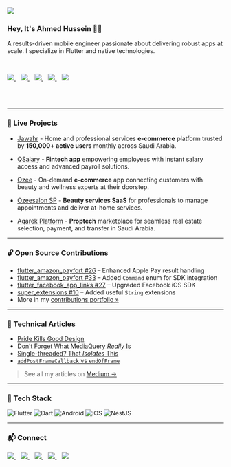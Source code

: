 <img align="left" src="https://raw.githubusercontent.com/orhun/orhun/refs/heads/master/assets/ratatui-spin-dark.gif#gh-dark-mode-only">

<br>


### Hey, It's Ahmed Hussein 👋🏾

A results-driven mobile engineer passionate about delivering robust apps at scale. I specialize in Flutter and native technologies.

<br>

<p align="start">
  <a href="mailto:ahmeddhus@gmail.com">
    <img src="https://img.shields.io/badge/email me-%23D14836.svg?&style=for-the-badge&logo=gmail&logoColor=white" />
  </a>&nbsp;&nbsp;
  <a href="https://bsky.app/profile/ahmeddhus.bsky.social">
    <img src="https://img.shields.io/badge/bluesky-%231DA1F2.svg?&style=for-the-badge&logo=bluesky&logoColor=white" />
  </a>&nbsp;&nbsp;
  <a href="https://www.linkedin.com/in/ahmeddhus/">
    <img src="https://img.shields.io/badge/linkedin-%230077B5.svg?&style=for-the-badge&logo=linkedin&logoColor=white" />
  </a>&nbsp;&nbsp;
  <a href="https://x.com/ahmeddhus">
    <img src="https://img.shields.io/badge/x-%23D14836.svg?&color=black&style=for-the-badge&logo=x&logoColor=white" />
  </a>&nbsp;&nbsp;
  <a href="https://medium.com/@ahmeddhus">
    <img src="https://img.shields.io/badge/medium-%23D14836.svg?&color=black&style=for-the-badge&logo=medium&logoColor=white" />
  </a>
</p>

<br>
<br>


---

### 🚀 Live Projects

- [Jawahr](https://apps.apple.com/sa/app/jawahr-domestic-workforce/id1518043064) - Home and professional services **e-commerce** platform trusted by **150,000+ active users** monthly across Saudi Arabia.

- [QSalary](https://apps.apple.com/sa/app/qsalary/id1580559019) - **Fintech app** empowering employees with instant salary access and advanced payroll solutions.

- [Ozee](https://apps.apple.com/sa/app/ozee/id6453475297) - On-demand **e-commerce** app connecting customers with beauty and wellness experts at their doorstep.

- [Ozeesalon SP](https://apps.apple.com/sa/app/ozeesalon-sp/id6448941881) - **Beauty services SaaS** for professionals to manage appointments and deliver at-home services.

- [Aqarek Platform](https://apps.apple.com/us/app/aqarek-platform/id1598882735) - **Proptech** marketplace for seamless real estate selection, payment, and transfer in Saudi Arabia.

---

### 🔓 Open Source Contributions

- [flutter_amazon_payfort #26](https://github.com/vvvirani/flutter_amazon_payfort/pull/26) – Enhanced Apple Pay result handling
- [flutter_amazon_payfort #33](https://github.com/vvvirani/flutter_amazon_payfort/pull/33) – Added `Command` enum for SDK integration
- [flutter_facebook_app_links #27](https://github.com/Mapk26/flutter_facebook_app_links/pull/27) – Upgraded Facebook iOS SDK
- [super_extensions #10](https://github.com/AbhishekDoshi26/super_extensions/pull/10) – Added useful `String` extensions
- More in my [contributions portfolio »](https://github.com/ahmeddhus/open-source-contributions)

---

### 📝 Technical Articles

- [Pride Kills Good Design](https://medium.com/@ahmeddhus/pride-kills-good-design-63a8f0e085e4)
- [Don’t Forget What MediaQuery *Really* Is](https://medium.com/@ahmeddhus/dont-forget-what-mdeiaquery-really-is-3f2a1ca0e024)
- [Single-threaded? That *Isolates* This](https://medium.com/@ahmeddhus/single-threaded-that-isolates-this-43971c7ecf24)
- [`addPostFrameCallback` vs `endOfFrame`](https://medium.com/@ahmeddhus/addpostframecallback-vs-endofframe-then-in-widgetsbinding-with-rendering-a8ed5d527669)  
> See all my articles on [Medium →](https://medium.com/@ahmeddhus)

---

### 🧰 Tech Stack

![Flutter](https://img.shields.io/badge/Flutter-02569B?style=for-the-badge&logo=flutter&logoColor=white)
![Dart](https://img.shields.io/badge/Dart-0175C2?style=for-the-badge&logo=dart&logoColor=white)
![Android](https://img.shields.io/badge/Android-3DDC84?style=for-the-badge&logo=android&logoColor=white)
![iOS](https://img.shields.io/badge/iOS-000000?style=for-the-badge&logo=apple&logoColor=white)
![NestJS](https://img.shields.io/badge/NestJS-%23E0234E.svg?style=for-the-badge&logo=nestjs&logoColor=white)

---

### 📬 Connect

<p align="start">
  <a href="mailto:ahmeddhus@gmail.com">
    <img src="https://img.shields.io/badge/email me-%23D14836.svg?&style=for-the-badge&logo=gmail&logoColor=white" />
  </a>&nbsp;&nbsp;
  <a href="https://bsky.app/profile/ahmeddhus.bsky.social">
    <img src="https://img.shields.io/badge/bluesky-%231DA1F2.svg?&style=for-the-badge&logo=bluesky&logoColor=white" />
  </a>&nbsp;&nbsp;
  <a href="https://www.linkedin.com/in/ahmeddhus/">
    <img src="https://img.shields.io/badge/linkedin-%230077B5.svg?&style=for-the-badge&logo=linkedin&logoColor=white" />
  </a>&nbsp;&nbsp;
  <a href="https://x.com/ahmeddhus">
    <img src="https://img.shields.io/badge/x-%23D14836.svg?&color=black&style=for-the-badge&logo=x&logoColor=white" />
  </a>&nbsp;&nbsp;
  <a href="https://medium.com/@ahmeddhus">
    <img src="https://img.shields.io/badge/medium-%23D14836.svg?&color=black&style=for-the-badge&logo=medium&logoColor=white" />
  </a>
</p>

